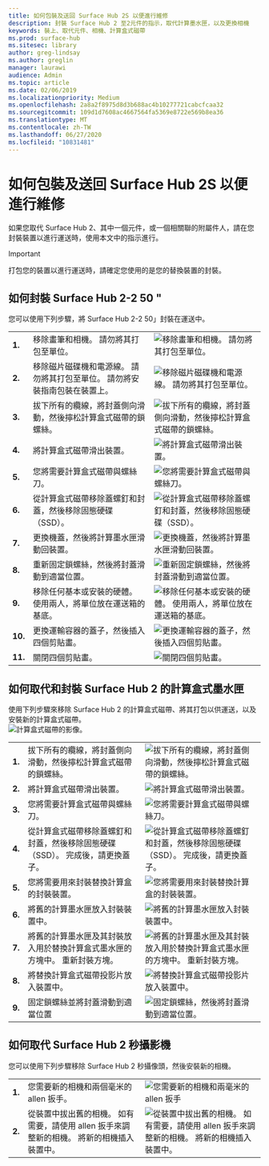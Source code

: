 ```yaml
---
title: 如何包裝及送回 Surface Hub 2S 以便進行維修
description: 封裝 Surface Hub 2 至2元件的指示，取代計算墨水匣，以及更換相機
keywords: 裝上、取代元件、相機、計算盒式磁帶
ms.prod: surface-hub
ms.sitesec: library
author: greg-lindsay
ms.author: greglin
manager: laurawi
audience: Admin
ms.topic: article
ms.date: 02/06/2019
ms.localizationpriority: Medium
ms.openlocfilehash: 2a8a2f8975d8d3b688ac4b10277721cabcfcaa32
ms.sourcegitcommit: 109d1d7608ac4667564fa5369e8722e569b8ea36
ms.translationtype: MT
ms.contentlocale: zh-TW
ms.lasthandoff: 06/27/2020
ms.locfileid: "10831481"
---
```

# 如何包裝及送回 Surface Hub 2S 以便進行維修

如果您取代 Surface Hub 2、其中一個元件，或一個相關聯的附屬件人，請在您封裝裝置以進行運送時，使用本文中的指示進行。 

>[!IMPORTANT]  
>打包您的裝置以進行運送時，請確定您使用的是您的替換裝置的封裝。  

## 如何封裝 Surface Hub 2-2 50 "

您可以使用下列步驟，將 Surface Hub 2-2 50」封裝在運送中。


|   |                                                                                                                                                 |       |
| - | ----------------------------------------------------------------------------------------------------------------------------------------------- | ----- |
| **1.**  | 移除畫筆和相機。 請勿將其打包至單位。                                                   | ![移除畫筆和相機。 請勿將其打包至單位。](images/surface-hub-2s-repack-2.png) |
| **2.**  | 移除磁片磁碟機和電源線。 請勿將其打包至單位。 請勿將安裝指南包裝在裝置上。 | ![移除磁片磁碟機和電源線。 請勿將其打包至單位。](images/surface-hub-2s-repack-3.png) |
| **3.**  | 拔下所有的纜線，將封蓋側向滑動，然後擰松計算盒式磁帶的鎖螺絲。             | ![拔下所有的纜線，將封蓋側向滑動，然後擰松計算盒式磁帶的鎖螺絲。](images/surface-hub-2s-repack-5.png) |
| **4.**  | 將計算盒式磁帶滑出裝置。                                                                     | ![將計算盒式磁帶滑出裝置。](images/surface-hub-2s-repack-6.png) |
| **5.**  | 您將需要計算盒式磁帶與螺絲刀。                                                           | ![您將需要計算盒式磁帶與螺絲刀。](images/surface-hub-2s-repack-7.png)|
| **6.**  | 從計算盒式磁帶移除蓋螺釘和封蓋，然後移除固態硬碟（SSD）。    | ![從計算盒式磁帶移除蓋螺釘和封蓋，然後移除固態硬碟（SSD）。](images/surface-hub-2s-repack-8.png)|
| **7.** | 更換機蓋，然後將計算墨水匣滑動回裝置。                                            | ![更換機蓋，然後將計算墨水匣滑動回裝置。](images/surface-hub-2s-repack-9.png)|
| **8.**  | 重新固定鎖螺絲，然後將封蓋滑動到適當位置。                                                      | ![重新固定鎖螺絲，然後將封蓋滑動到適當位置。](images/surface-hub-2s-repack-10.png)|
| **9.**  | 移除任何基本或安裝的硬體。 使用兩人，將單位放在運送箱的基底。    | ![移除任何基本或安裝的硬體。 使用兩人，將單位放在運送箱的基底。](images/surface-hub-2s-repack-11.png)|
| **10.** | 更換運輸容器的蓋子，然後插入四個剪貼畫。                                          | ![更換運輸容器的蓋子，然後插入四個剪貼畫。](images/surface-hub-2s-repack-12.png)|
| **11.** | 關閉四個剪貼畫。                                                                                            | ![關閉四個剪貼畫。](images/surface-hub-2s-repack-13.png)|


## 如何取代和封裝 Surface Hub 2 的計算盒式墨水匣

使用下列步驟來移除 Surface Hub 2 的計算盒式磁帶、將其打包以供運送，以及安裝新的計算盒式磁帶。<br>
    ![計算盒式磁帶的影像。](images/surface-hub-2s-replace-cartridge-1.png)

|   |                                                                                                                                                 |       |
| - | ----------------------------------------------------------------------------------------------------------------------------------------------- | ----- |
| **1.** | 拔下所有的纜線，將封蓋側向滑動，然後擰松計算盒式磁帶的鎖螺絲。                                            | ![拔下所有的纜線，將封蓋側向滑動，然後擰松計算盒式磁帶的鎖螺絲。](images/surface-hub-2s-replace-cartridge-2.png) |
| **2.**  | 將計算盒式磁帶滑出裝置。                                                                                                    | ![將計算盒式磁帶滑出裝置。](images/surface-hub-2s-replace-cartridge-3.png) |
| **3.**  | 您將需要計算盒式磁帶與螺絲刀。                                                                                          | ![您將需要計算盒式磁帶與螺絲刀。](images/surface-hub-2s-replace-cartridge-4.png) |
| **4.**  | 從計算盒式磁帶移除蓋螺釘和封蓋，然後移除固態硬碟（SSD）。 完成後，請更換蓋子。 | ![從計算盒式磁帶移除蓋螺釘和封蓋，然後移除固態硬碟（SSD）。 完成後，請更換蓋子。](images/surface-hub-2s-repack-8.png) |
| **5.**| 您將需要用來封裝替換計算盒的封裝裝置。                                              | ![您將需要用來封裝替換計算盒的封裝裝置。](images/surface-hub-2s-replace-cartridge-6.png) |
| **6.**| 將舊的計算墨水匣放入封裝裝置中。                                                                                      | ![將舊的計算墨水匣放入封裝裝置中。](images/surface-hub-2s-replace-cartridge-7.png) |
| **7.** | 將舊的計算墨水匣及其封裝放入用於替換計算盒式墨水匣的方塊中。 重新封裝方塊。             | ![將舊的計算墨水匣及其封裝放入用於替換計算盒式墨水匣的方塊中。 重新封裝方塊。](images/surface-hub-2s-replace-cartridge-8.png)|
| **8.**| 將替換計算盒式磁帶投影片放入裝置中。                                                                                          | ![將替換計算盒式磁帶投影片放入裝置中。](images/surface-hub-2s-replace-cartridge-9.png) |
| **9.**| 固定鎖螺絲並將封蓋滑動到適當位置                                                                                         | ![固定鎖螺絲，然後將封蓋滑動到適當位置。](images/surface-hub-2s-replace-cartridge-10.png) |

## 如何取代 Surface Hub 2 秒攝影機

您可以使用下列步驟移除 Surface Hub 2 秒攝像頭，然後安裝新的相機。


|   |                                                                                                                                                 |       |
| - | ----------------------------------------------------------------------------------------------------------------------------------------------- | ----- |
| **1.** | 您需要新的相機和兩個毫米的 allen 扳手。                                             |![您需要新的相機和兩毫米的 allen 扳手](images/surface-hub-2s-replace-camera-1.png)  |
| **2.**  |  從裝置中拔出舊的相機。 如有需要，請使用 allen 扳手來調整新的相機。 將新的相機插入裝置中。 | ![從裝置中拔出舊的相機。 如有需要，請使用 allen 扳手來調整新的相機。 將新的相機插入裝置中。](images/surface-hub-2s-replace-camera-2.png) |
